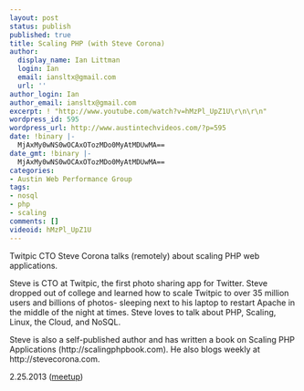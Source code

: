 ```yaml
---
layout: post
status: publish
published: true
title: Scaling PHP (with Steve Corona)
author:
  display_name: Ian Littman
  login: Ian
  email: iansltx@gmail.com
  url: ''
author_login: Ian
author_email: iansltx@gmail.com
excerpt: ! "http://www.youtube.com/watch?v=hMzPl_UpZ1U\r\n\r\n"
wordpress_id: 595
wordpress_url: http://www.austintechvideos.com/?p=595
date: !binary |-
  MjAxMy0wNS0wOCAxOTozMDo0MyAtMDUwMA==
date_gmt: !binary |-
  MjAxMy0wNS0wOCAxOTozMDo0MyAtMDUwMA==
categories:
- Austin Web Performance Group
tags:
- nosql
- php
- scaling
comments: []
videoid: hMzPl_UpZ1U
---
```

<p>Twitpic CTO Steve Corona talks (remotely) about scaling PHP web applications.</p>
<p>Steve is CTO at Twitpic, the first photo sharing app for Twitter. Steve dropped out of college and
learned how to scale Twitpic to over 35 million users and billions of photos- sleeping next to his laptop to
 restart Apache in the middle of the night at times. Steve loves to talk about PHP, Scaling, Linux, the Cloud, and NoSQL.</p>
<p>Steve is also a self-published author and has written a book on Scaling PHP Applications (http://scalingphpbook.com).
He also blogs weekly at http://stevecorona.com.</p>
<p>2.25.2013 (<a href="http://www.meetup.com/Austin-Web-Performance-Group/events/93530542/">meetup</a>)</p>
